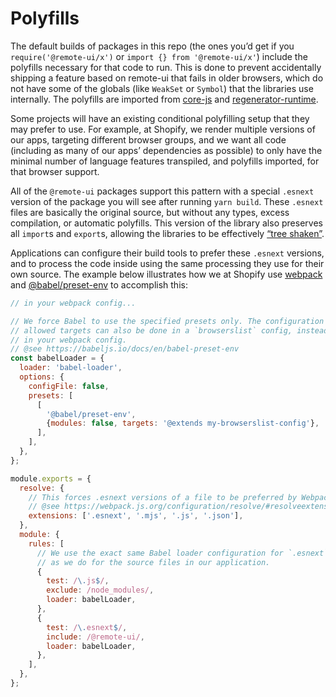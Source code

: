 # Polyfills

The default builds of packages in this repo (the ones you’d get if you `require('@remote-ui/x')` or `import {} from '@remote-ui/x'`) include the polyfills necessary for that code to run. This is done to prevent accidentally shipping a feature based on remote-ui that fails in older browsers, which do not have some of the globals (like `WeakSet` or `Symbol`) that the libraries use internally. The polyfills are imported from [core-js](https://github.com/zloirock/core-js) and [regenerator-runtime](https://github.com/facebook/regenerator/tree/master/packages/regenerator-runtime).

Some projects will have an existing conditional polyfilling setup that they may prefer to use. For example, at Shopify, we render multiple versions of our apps, targeting different browser groups, and we want all code (including as many of our apps’ dependencies as possible) to only have the minimal number of language features transpiled, and polyfills imported, for that browser support.

All of the `@remote-ui` packages support this pattern with a special `.esnext` version of the package you will see after running `yarn build`. These `.esnext` files are basically the original source, but without any types, excess compilation, or automatic polyfills. This version of the library also preserves all `import`s and `export`s, allowing the libraries to be effectively [“tree shaken”](https://webpack.js.org/guides/tree-shaking/).

Applications can configure their build tools to prefer these `.esnext` versions, and to process the code inside using the same processing they use for their own source. The example below illustrates how we at Shopify use [webpack](https://webpack.js.org) and [@babel/preset-env](https://babeljs.io/docs/en/babel-preset-env) to accomplish this:

```js
// in your webpack config...

// We force Babel to use the specified presets only. The configuration of the
// allowed targets can also be done in a `browserslist` config, instead of inline
// in your webpack config.
// @see https://babeljs.io/docs/en/babel-preset-env
const babelLoader = {
  loader: 'babel-loader',
  options: {
    configFile: false,
    presets: [
      [
        '@babel/preset-env',
        {modules: false, targets: '@extends my-browserslist-config'},
      ],
    ],
  },
};

module.exports = {
  resolve: {
    // This forces .esnext versions of a file to be preferred by Webpack.
    // @see https://webpack.js.org/configuration/resolve/#resolveextensions
    extensions: ['.esnext', '.mjs', '.js', '.json'],
  },
  module: {
    rules: [
      // We use the exact same Babel loader configuration for `.esnext` files
      // as we do for the source files in our application.
      {
        test: /\.js$/,
        exclude: /node_modules/,
        loader: babelLoader,
      },
      {
        test: /\.esnext$/,
        include: /@remote-ui/,
        loader: babelLoader,
      },
    ],
  },
};
```
